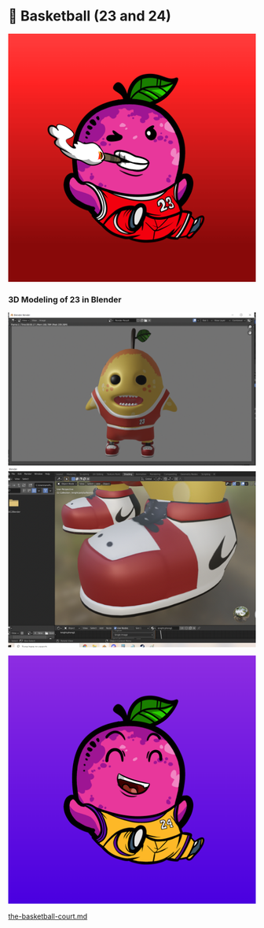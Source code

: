 # 🏀 Basketball (23 and 24)

![](../../../.gitbook/assets/mh6514.png)

### 3D Modeling of 23 in Blender

![](<../../../.gitbook/assets/image (16).png>)![](<../../../.gitbook/assets/image (4).png>)



![](../../../.gitbook/assets/mh6291.png)

[the-basketball-court.md](../../../ziyou/the-island-map/the-basketball-court.md "mention")
